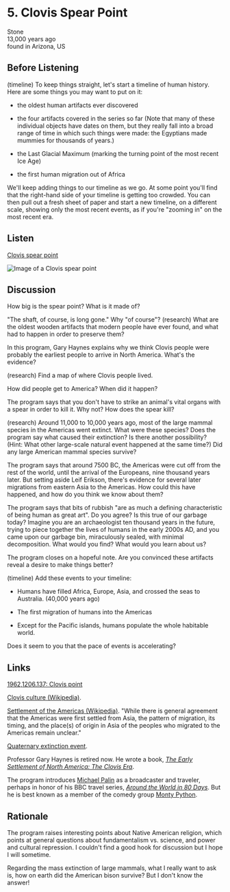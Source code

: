 # 5. Clovis Spear Point

Stone  
13,000 years ago  
found in Arizona, US


## Before Listening

(timeline) To keep things straight, let's start a timeline of human
history. Here are some things you may want to put on it:

*   the oldest human artifacts ever discovered

*   the four artifacts covered in the series so far (Note that many of
    these individual objects have dates on them, but they really fall
    into a broad range of time in which such things were made: the
    Egyptians made mummies for thousands of years.)

*   the Last Glacial Maximum (marking the turning point of the most
    recent Ice Age)

*   the first human migration out of Africa

We'll keep adding things to our timeline as we go. At some point you'll
find that the right-hand side of your timeline is getting too crowded.
You can then pull out a fresh sheet of paper and start a new timeline,
on a different scale, showing only the most recent events, as if you're
"zooming in" on the most recent era.


## Listen

[Clovis spear point](http://www.bbc.co.uk/ahistoryoftheworld/objects/hLAME-wiTyaZU2KQf-P5vA)

![Image of a Clovis spear point](https://upload.wikimedia.org/wikipedia/commons/thumb/3/34/Clovis_spear_point.jpg/375px-Clovis_spear_point.jpg)


## Discussion

How big is the spear point? What is it made of?

"The shaft, of course, is long gone." Why "of course"? (research) What
are the oldest wooden artifacts that modern people have ever found, and
what had to happen in order to preserve them?

In this program, Gary Haynes explains why we think Clovis people were
probably the earliest people to arrive in North America. What's the
evidence?

(research) Find a map of where Clovis people lived.

How did people get to America? When did it happen?

The program says that you don't have to strike an animal's vital organs
with a spear in order to kill it. Why not? How does the spear kill?

(research) Around 11,000 to 10,000 years ago, most of the large mammal
species in the Americas went extinct. What were these species? Does the
program say what caused their extinction? Is there another possibility?
(Hint: What other large-scale natural event happened at the same time?)
Did any large American mammal species survive?

The program says that around 7500 BC, the Americas were cut off from the
rest of the world, until the arrival of the Europeans, nine thousand
years later. But setting aside Leif Erikson, there's evidence for
several later migrations from eastern Asia to the Americas. How could
this have happened, and how do you think we know about them?

The program says that bits of rubbish "are as much a defining
characteristic of being human as great art". Do you agree? Is this true
of our garbage today? Imagine you are an archaeologist ten thousand
years in the future, trying to piece together the lives of humans in the
early 2000s AD, and you came upon our garbage bin, miraculously sealed,
with minimal decomposition. What would you find? What would you learn
about us?

The program closes on a hopeful note. Are you convinced these artifacts
reveal a desire to make things better?

(timeline) Add these events to your timeline:

*   Humans have filled Africa, Europe, Asia, and crossed the seas to
    Australia. (40,000 years ago)

*   The first migration of humans into the Americas

*   Except for the Pacific islands, humans populate the whole
    habitable world.

Does it seem to you that the pace of events is accelerating?


## Links

[1962,1206.137: Clovis point](http://www.britishmuseum.org/research/collection_online/collection_object_details.aspx?objectId=3175535&partId=1)

[Clovis culture (Wikipedia)](https://en.wikipedia.org/wiki/Clovis_culture).

[Settlement of the Americas
(Wikipedia)](https://en.wikipedia.org/wiki/Settlement_of_the_Americas).
"While there is general agreement that the Americas were first settled
from Asia, the pattern of migration, its timing, and the place(s) of
origin in Asia of the peoples who migrated to the Americas remain
unclear."

[Quaternary extinction
event](https://en.wikipedia.org/wiki/Quaternary_extinction_event).

Professor Gary Haynes is retired now. He wrote a book,
*[The Early Settlement of North America: The Clovis
Era](https://www.goodreads.com/book/show/1285991.The_Early_Settlement_of_North_America)*.

The program introduces [Michael Palin](http://www.themichaelpalin.com/)
as a broadcaster and traveler, perhaps in honor of his BBC travel
series, [*Around the World in 80
Days*](https://en.wikipedia.org/wiki/Michael_Palin:_Around_the_World_in_80_Days).
But he is best known as a member of the comedy group [Monty
Python](http://www.montypython.com/).


## Rationale

The program raises interesting points about Native American religion,
which points at general questions about fundamentalism vs. science, and
power and cultural repression. I couldn't find a good hook for
discussion but I hope I will sometime.

Regarding the mass extinction of large mammals, what I really want to
ask is, how on earth did the American bison survive? But I don't know
the answer!
